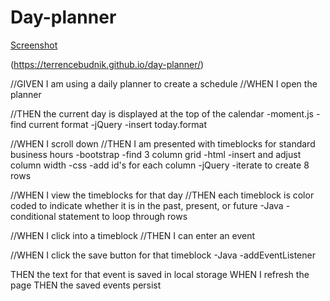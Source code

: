 # Day-planner

[Screenshot](./Assets/day-planner-screenshoot.png)

(https://terrencebudnik.github.io/day-planner/)

//GIVEN I am using a daily planner to create a schedule
//WHEN I open the planner

//THEN the current day is displayed at the top of the calendar
    -moment.js
        -find current format
    -jQuery
        -insert today.format

//WHEN I scroll down
//THEN I am presented with timeblocks for standard business hours
    -bootstrap
        -find 3 column grid
    -html
        -insert and adjust column width 
    -css
        -add id's for each column 
    -jQuery
        -iterate to create 8 rows 



//WHEN I view the timeblocks for that day
//THEN each timeblock is color coded to indicate whether it is in the past, present, or future
    -Java
        -conditional statement to loop through rows 


//WHEN I click into a timeblock
//THEN I can enter an event

//WHEN I click the save button for that timeblock
    -Java
        -addEventListener

THEN the text for that event is saved in local storage
WHEN I refresh the page
THEN the saved events persist